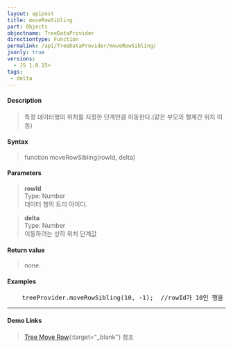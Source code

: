 ```yaml
---
layout: apipost
title: moveRowSibling
part: Objects
objectname: TreeDataProvider
directiontype: Function
permalink: /api/TreeDataProvider/moveRowSibling/
jsonly: true
versions:
  - JS 1.0.15+
tags:
 - delta
---
```



#### Description

> 특정 데이터행의 위치를 지정한 단계만큼 이동한다.(같은 부모의 형제간 위치 이동)  

#### Syntax

> function moveRowSibling(rowId, delta)  

#### Parameters

> **rowId**    
> Type: Number    
> 데이터 행의 트리 아이디.  

> **delta**    
> Type: Number    
> 이동하려는 상하 위치 단계값      

#### Return value

> none.

#### Examples 

<pre class="prettyprint">
    treeProvider.moveRowSibling(10, -1);  //rowId가 10인 행을 같은 레벨의 형제간에 한단계 위로 이동
</pre>

---

#### Demo Links

> [Tree Move Row](http://demo.realgrid.net/Demo/TreeMoveRow){:target="_blank"} 참조   
